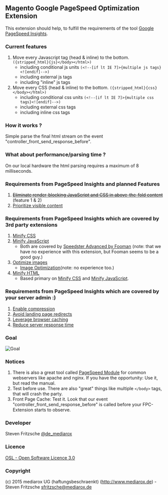 Magento Google PageSpeed Optimization Extension
-----------------------------------------------

This extension should help, to fulfill the requirements of the tool [Google PageSpeed Insights](https://developers.google.com/speed/pagespeed/insights/).

### Current features

1. Move every Javascript tag (head & inline) to the bottom. ```({stripped_html}{js}</body></html>)```
    * including conditional js units ```(<!--[if lt IE 7]>{multiple js tags}<![endif]-->)```
    * including external js tags
    * including "inline" js tags
2. Move every CSS (head & inline) to the bottom. ```({stripped_html}{css}</body></html>)```
    * including conditional css units ```(<!--[if lt IE 7]>{multiple css tags}<![endif]-->)```
    * including external css tags
    * including inline css tags

### How it works ?

Simple parse the final html stream on the event "controller_front_send_response_before".

### What about performance/parsing time ?

On our local hardware the html parsing requires a maximum of 8 milliseconds.

### Requirements from PageSpeed Insights and planned Features

1. ~~[Eliminate render-blocking JavaScript and CSS in above-the-fold content](https://developers.google.com/speed/docs/insights/BlockingJS)~~ (feature 1 & 2)
2. [Prioritize visible content](https://developers.google.com/speed/docs/insights/PrioritizeVisibleContent)

### Requirements from PageSpeed Insights which are covered by 3rd party extensions

1. [Minify CSS](https://developers.google.com/speed/docs/insights/MinifyResources)
2. [Minify JavaScript](https://developers.google.com/speed/docs/insights/MinifyResources)
    * Both are covered by [Speedster Advanced by Fooman](http://www.magentocommerce.com/magento-connect/speedster-advanced-by-fooman.html) (note: that we have no experience with this extension, but Fooman seems to be a good guy.)
3. [Optimize images](https://developers.google.com/speed/docs/insights/OptimizeImages)
    * [Image Optimization](http://www.magentocommerce.com/magento-connect/image-optimization.html)(note: no experience too.)
4. [Minify HTML](https://developers.google.com/speed/docs/insights/MinifyResources)
    * Based primary on [Minify CSS](https://developers.google.com/speed/docs/insights/MinifyResources) and [Minify JavaScript](https://developers.google.com/speed/docs/insights/MinifyResources).

### Requirements from PageSpeed Insights which are covered by your server admin :)

1. [Enable compression](https://developers.google.com/speed/docs/insights/EnableCompression)
2. [Avoid landing page redirects](https://developers.google.com/speed/docs/insights/AvoidRedirects)
3. [Leverage browser caching](https://developers.google.com/speed/docs/insights/LeverageBrowserCaching)
4. [Reduce server response time](https://developers.google.com/speed/docs/insights/Server)

### Goal

![Goal](http://www.mediarox.de/goal.png)

### Notices

1. There is also a great tool called [PageSpeed Module](https://developers.google.com/speed/pagespeed/module)
for common webservers like apache and nginx. If you have the opportunity: Use it, but read the manual.
2. Test before use. There are also "great" things like multiple ```</body>``` tags, that will crash the party.
3. Front Page Cache: Test it. Look that our event "controller_front_send_response_before" is called before
your FPC-Extension starts to observe.


### Developer

Steven Fritzsche [@de_mediarox](https://twitter.com/de_mediarox)

### Licence

[OSL - Open Software Licence 3.0](http://opensource.org/licenses/osl-3.0.php)

### Copyright

(c) 2015 mediarox UG (haftungsbeschraenkt) (http://www.mediarox.de) - Steven Fritzsche <sfritzsche@mediarox.de>

